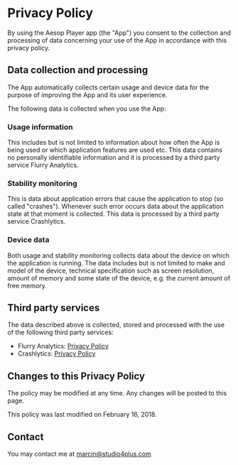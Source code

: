# Privacy Policy

By using the Aesop Player app (the "App") you consent to the collection and
processing of data concerning your use of the App in accordance with this
privacy policy.

## Data collection and processing

The App automatically collects certain usage and device data for the purpose of
improving the App and its user experience.

The following data is collected when you use the App:

### Usage information

This includes but is not limited to information about how often the App is
being used or which application features are used etc. This data contains
no personally identifiable information and it is processed by a third party
service Flurry Analytics.

### Stability monitoring

This is data about application errors that cause the application to stop (so
called "crashes"). Whenever such error occurs data about the application state
at that moment is collected. This data is processed by a third party service
Crashlytics.

### Device data

Both usage and stability monitoring collects data about the device on which the
application is running. The data includes but is not limited to make and model
of the device, technical specification such as screen resolution, amount of
memory and some state of the device, e.g. the current amount of free memory.

## Third party services

The data described above is collected, stored and processed with the use of the
following third party services:

- Flurry Analytics: [Privacy Policy]( http://www.flurry.com/legal-privacy/privacy-policy)
- Crashlytics: [Privacy
  Policy](https://try.crashlytics.com/terms/privacy-policy.pdf)

## Changes to this Privacy Policy

The policy may be modified at any time. Any changes will be posted to this page.

This policy was last modified on February 16, 2018.

## Contact

You may contact me at marcin@studio4plus.com
